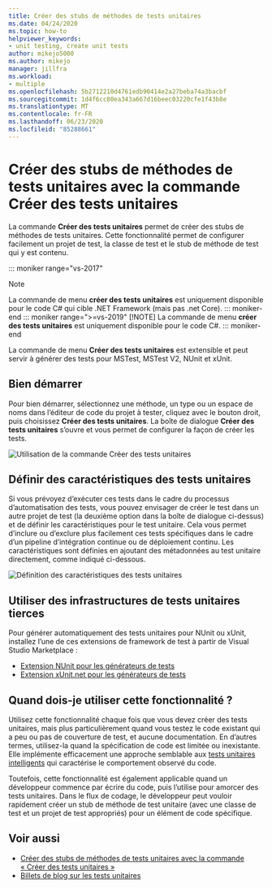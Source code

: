 ```yaml
---
title: Créer des stubs de méthodes de tests unitaires
ms.date: 04/24/2020
ms.topic: how-to
helpviewer_keywords:
- unit testing, create unit tests
author: mikejo5000
ms.author: mikejo
manager: jillfra
ms.workload:
- multiple
ms.openlocfilehash: 5b2712210d4761edb90414e2a27beba74a3bacbf
ms.sourcegitcommit: 1d4f6cc80ea343a667d16beec03220cfe1f43b8e
ms.translationtype: MT
ms.contentlocale: fr-FR
ms.lasthandoff: 06/23/2020
ms.locfileid: "85288661"
---
```

# <a name="create-unit-test-method-stubs-with-the-create-unit-tests-command"></a>Créer des stubs de méthodes de tests unitaires avec la commande Créer des tests unitaires

La commande **Créer des tests unitaires** permet de créer des stubs de méthodes de tests unitaires. Cette fonctionnalité permet de configurer facilement un projet de test, la classe de test et le stub de méthode de test qui y est contenu.

::: moniker range="vs-2017"
> [!NOTE]
> La commande de menu **créer des tests unitaires** est uniquement disponible pour le code C# qui cible .NET Framework (mais pas .net Core).
::: moniker-end
::: moniker range=">=vs-2019"
> [!NOTE]
> La commande de menu **créer des tests unitaires** est uniquement disponible pour le code C#.
::: moniker-end

La commande de menu **Créer des tests unitaires** est extensible et peut servir à générer des tests pour MSTest, MSTest V2, NUnit et xUnit.

## <a name="get-started"></a>Bien démarrer

Pour bien démarrer, sélectionnez une méthode, un type ou un espace de noms dans l’éditeur de code du projet à tester, cliquez avec le bouton droit, puis choisissez **Créer des tests unitaires**. La boîte de dialogue **Créer des tests unitaires** s’ouvre et vous permet de configurer la façon de créer les tests.

![Utilisation de la commande Créer des tests unitaires](media/createunittestcommand.png)

## <a name="set-unit-test-traits"></a>Définir des caractéristiques des tests unitaires

Si vous prévoyez d’exécuter ces tests dans le cadre du processus d’automatisation des tests, vous pouvez envisager de créer le test dans un autre projet de test (la deuxième option dans la boîte de dialogue ci-dessus) et de définir les caractéristiques pour le test unitaire. Cela vous permet d’inclure ou d’exclure plus facilement ces tests spécifiques dans le cadre d’un pipeline d’intégration continue ou de déploiement continu. Les caractéristiques sont définies en ajoutant des métadonnées au test unitaire directement, comme indiqué ci-dessous.

![Définition des caractéristiques des tests unitaires](media/createunittest.png)

## <a name="use-third-party-unit-test-frameworks"></a>Utiliser des infrastructures de tests unitaires tierces

Pour générer automatiquement des tests unitaires pour NUnit ou xUnit, installez l’une de ces extensions de framework de test à partir de Visual Studio Marketplace :

* [Extension NUnit pour les générateurs de tests](https://marketplace.visualstudio.com/items?itemName=NUnitDevelopers.TestGeneratorNUnitextension)
* [Extension xUnit.net pour les générateurs de tests](https://marketplace.visualstudio.com/items?itemName=BradWilson.xUnitnetTestExtensions)

## <a name="when-should-i-use-this-feature"></a>Quand dois-je utiliser cette fonctionnalité ?

Utilisez cette fonctionnalité chaque fois que vous devez créer des tests unitaires, mais plus particulièrement quand vous testez le code existant qui a peu ou pas de couverture de test, et aucune documentation. En d’autres termes, utilisez-la quand la spécification de code est limitée ou inexistante. Elle implémente efficacement une approche semblable aux [tests unitaires intelligents](https://devblogs.microsoft.com/devops/introducing-smart-unit-tests/) qui caractérise le comportement observé du code.

Toutefois, cette fonctionnalité est également applicable quand un développeur commence par écrire du code, puis l’utilise pour amorcer des tests unitaires. Dans le flux de codage, le développeur peut vouloir rapidement créer un stub de méthode de test unitaire (avec une classe de test et un projet de test appropriés) pour un élément de code spécifique.

## <a name="see-also"></a>Voir aussi

- [Créer des stubs de méthodes de tests unitaires avec la commande « Créer des tests unitaires »](https://devblogs.microsoft.com/devops/creating-unit-test-method-stubs-with-create-unit-tests/)
- [Billets de blog sur les tests unitaires](https://devblogs.microsoft.com/devops/?s=unit+testing)
